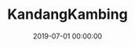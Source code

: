 ---
layout: inner
position: right
title: 'KandangKambing'
lead_text: 'Built the whole platform, the back-end as well as the Android app for the livestock selling & rearing service platform.'
tags: ['AWS', 'MySQL', 'PHP', 'Yii 2', 'API', 'Kotlin', 'Android SDK']
featured_image: ['/img/posts/kk1.png','/img/posts/kk2.png']
date: 2019-07-01 00:00:00
categories: ['Backend Dev','Mobile Dev']
project_link: 'https://play.google.com/store/apps/details?id=id.kandangkambing.app'
button_icon: 'play'
button_text: 'View on Google Play'
order: 22
visible: 1
company: 'Self-employed'
---